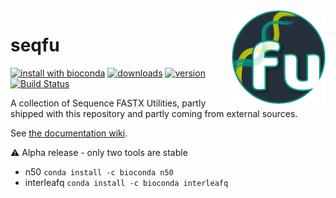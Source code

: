 
<img alt="seqfu logo" align="right" width="150" height="150" src="https://github.com/quadram-institute-bioscience/seqfu/raw/master/docs/seqfu-logo-small.png">

# seqfu

[![install with bioconda](https://img.shields.io/badge/install%20with-bioconda-brightgreen.svg?style=flat)](http://bioconda.github.io/recipes/seqfu/README.html)
[![downloads](https://img.shields.io/conda/dn/bioconda/seqfu)](https://anaconda.org/bioconda/seqfu)
[![version](https://img.shields.io/conda/vn/bioconda/seqfu?label=seqfu)](https://anaconda.org/bioconda/seqfu)
[![Build Status](https://travis-ci.org/quadram-institute-bioscience/seqfu.svg?branch=master)](https://travis-ci.org/quadram-institute-bioscience/seqfu)

A collection of Sequence FASTX Utilities, partly shipped with this repository and partly coming from external sources.

See [the documentation wiki](https://github.com/quadram-institute-bioscience/seqfu/wiki).


:warning: Alpha release - only two tools are stable
 * n50 `conda install -c bioconda n50`
 * interleafq `conda install -c bioconda interleafq`

